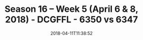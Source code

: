 ---
title: Season 16 – Week 5 (April 6 & 8, 2018) - DCGFFL - 6350 vs 6347
teams_score:
- team: 6350
  score: 20
- team: 6347
  score: 32
mvp: Will Lipovsky, Brian Hotchkiss
game-ball: Darwin Pham, Tony Smith
sportsperson: Matt, Dan Honberg
season: 16
week: 5
date: '2018-04-11T11:38:52'
pageid: season-16-week-5-april-6-8-2018-6350-vs-6347
---